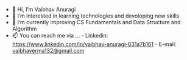 - 👋 Hi, I’m Vaibhav Anuragi
- 👀 I’m interested in learning technologies and devoloping new skills
- 🌱 I’m currently improving CS Fundamentals and Data Structure and Algorithm
- 📫 You can reach me via ...
         - Linkedin: https://www.linkedin.com/in/vaibhav-anuragi-631a7b161
         - E-mail: vaibhaverma132@gmail.com

<!---
vaibhav132/vaibhav132 is a ✨ special ✨ repository because its `README.md` (this file) appears on your GitHub profile.
You can click the Preview link to take a look at your changes.
--->
